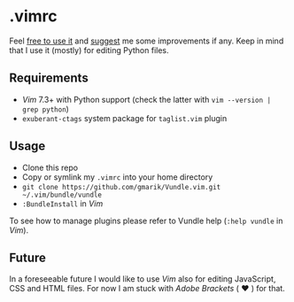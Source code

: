.vimrc
=====

Feel [free to use it](LICENSE) and [suggest](https://github.com/glujan/vimrc/issues/new) me some improvements if any. 
Keep in mind that I use it (mostly) for editing Python files.

Requirements
------------
- _Vim_ 7.3+ with Python support (check the latter with `vim --version | grep python`)
- `exuberant-ctags` system package for `taglist.vim` plugin

Usage
-----
- Clone this repo
- Copy or symlink my `.vimrc` into your home directory
- `git clone https://github.com/gmarik/Vundle.vim.git ~/.vim/bundle/vundle`
- `:BundleInstall` in _Vim_

To see how to manage plugins please refer to Vundle help (`:help vundle` in _Vim_).


Future
------

In a foreseeable future I would like to use _Vim_ also for editing JavaScript, CSS and HTML files. For now I am stuck 
with _Adobe Brackets_ ( :heart: ) for that.
